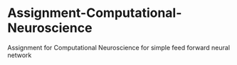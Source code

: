 # Assignment-Computational-Neuroscience
Assignment for Computational Neuroscience for simple feed forward neural network
